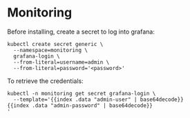 # Monitoring

Before installing, create a secret to log into grafana:
```
kubectl create secret generic \
  --namespace=monitoring \
  grafana-login \
  --from-literal=username=admin \
  --from-literal=password='<password>'
```

To retrieve the credentials:
```
kubectl -n monitoring get secret grafana-login \
  --template='{{index .data "admin-user" | base64decode}}
{{index .data "admin-password" | base64decode}}
'
```
